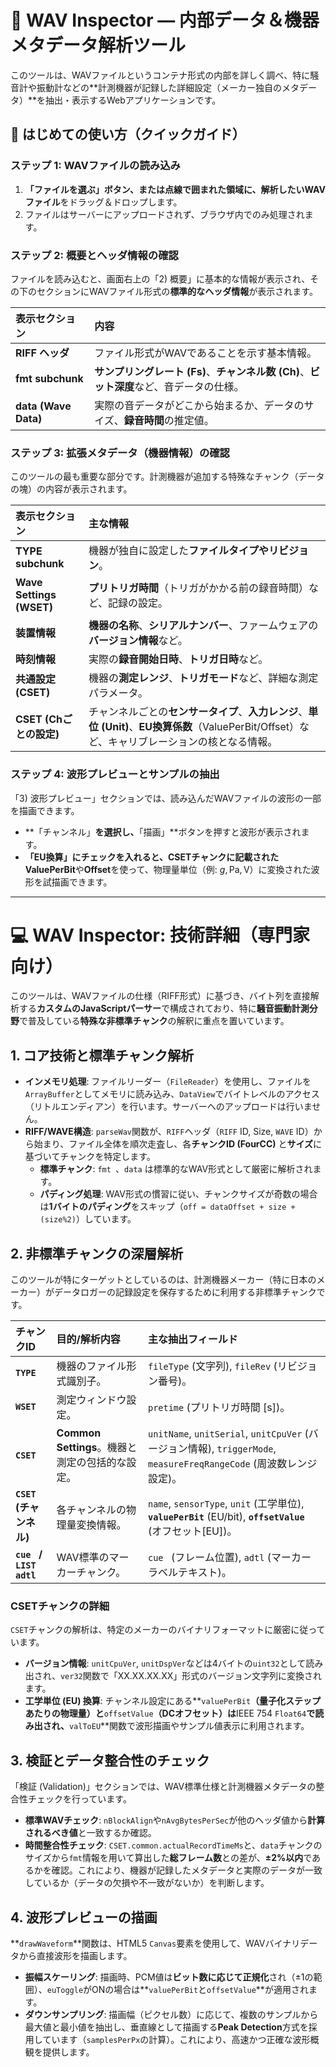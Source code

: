 # 🔎 WAV Inspector — 内部データ＆機器メタデータ解析ツール

このツールは、WAVファイルというコンテナ形式の内部を詳しく調べ、特に騒音計や振動計などの**計測機器が記録した詳細設定（メーカー独自のメタデータ）**を抽出・表示するWebアプリケーションです。

## 🚀 はじめての使い方（クイックガイド）

### ステップ 1: WAVファイルの読み込み
1.  **「ファイルを選ぶ」**ボタン、または点線で囲まれた領域に、解析したい**WAVファイル**をドラッグ＆ドロップします。
2.  ファイルはサーバーにアップロードされず、ブラウザ内でのみ処理されます。

### ステップ 2: 概要とヘッダ情報の確認
ファイルを読み込むと、画面右上の「2) 概要」に基本的な情報が表示され、その下のセクションにWAVファイル形式の**標準的なヘッダ情報**が表示されます。

| 表示セクション | 内容 |
| :--- | :--- |
| **RIFF ヘッダ** | ファイル形式がWAVであることを示す基本情報。|
| **fmt subchunk** | **サンプリングレート (Fs)**、**チャンネル数 (Ch)**、**ビット深度**など、音データの仕様。|
| **data (Wave Data)**| 実際の音データがどこから始まるか、データのサイズ、**録音時間**の推定値。|

### ステップ 3: 拡張メタデータ（機器情報）の確認
このツールの最も重要な部分です。計測機器が追加する特殊なチャンク（データの塊）の内容が表示されます。

| 表示セクション | 主な情報 |
| :--- | :--- |
| **TYPE subchunk** | 機器が独自に設定した**ファイルタイプやリビジョン**。|
| **Wave Settings (WSET)**| **プリトリガ時間**（トリガがかかる前の録音時間）など、記録の設定。|
| **装置情報** | **機器の名称**、**シリアルナンバー**、ファームウェアの**バージョン情報**など。|
| **時刻情報** | 実際の**録音開始日時**、**トリガ日時**など。|
| **共通設定 (CSET)** | 機器の**測定レンジ**、**トリガモード**など、詳細な測定パラメータ。|
| **CSET (Chごとの設定)**| チャンネルごとの**センサータイプ**、**入力レンジ**、**単位 (Unit)**、**EU換算係数**（ValuePerBit/Offset）など、キャリブレーションの核となる情報。|

### ステップ 4: 波形プレビューとサンプルの抽出
「3) 波形プレビュー」セクションでは、読み込んだWAVファイルの波形の一部を描画できます。

* **「チャンネル」**を選択し、**「描画」**ボタンを押すと波形が表示されます。
* **「EU換算」**にチェックを入れると、CSETチャンクに記載された**ValuePerBit**や**Offset**を使って、物理量単位（例: $g, \text{Pa}, \text{V}$）に変換された波形を試描画できます。

---

# 💻 WAV Inspector: 技術詳細（専門家向け）

このツールは、WAVファイルの仕様（RIFF形式）に基づき、バイト列を直接解析する**カスタムのJavaScriptパーサー**で構成されており、特に**騒音振動計測分野**で普及している**特殊な非標準チャンク**の解釈に重点を置いています。

## 1. コア技術と標準チャンク解析

* **インメモリ処理**: ファイルリーダー（`FileReader`）を使用し、ファイルを`ArrayBuffer`としてメモリに読み込み、`DataView`でバイトレベルのアクセス（リトルエンディアン）を行います。サーバーへのアップロードは行いません。
* **RIFF/WAVE構造**: `parseWav`関数が、`RIFF`ヘッダ（`RIFF` ID, Size, `WAVE` ID）から始まり、ファイル全体を順次走査し、各**チャンクID (FourCC)** と**サイズ**に基づいてチャンクを特定します。
    * **標準チャンク**: `fmt `、`data` は標準的なWAV形式として厳密に解析されます。
    * **パディング処理**: WAV形式の慣習に従い、チャンクサイズが奇数の場合は**1バイトのパディング**をスキップ（`off = dataOffset + size + (size%2)`）しています。

## 2. 非標準チャンクの深層解析

このツールが特にターゲットとしているのは、計測機器メーカー（特に日本のメーカー）がデータロガーの記録設定を保存するために利用する非標準チャンクです。

| チャンクID | 目的/解析内容 | 主な抽出フィールド |
| :--- | :--- | :--- |
| **`TYPE`** | 機器のファイル形式識別子。 | `fileType` (文字列), `fileRev` (リビジョン番号)。 |
| **`WSET`** | 測定ウィンドウ設定。 | `pretime` (プリトリガ時間 [s])。|
| **`CSET`** | **Common Settings**。機器と測定の包括的な設定。 | `unitName`, `unitSerial`, `unitCpuVer` (バージョン情報), `triggerMode`, `measureFreqRangeCode` (周波数レンジ設定)。|
| **`CSET` (チャンネル)**| 各チャンネルの物理量変換情報。 | `name`, `sensorType`, `unit` (工学単位), **`valuePerBit`** (EU/bit), **`offsetValue`** (オフセット[EU])。|
| **`cue ` / `LIST adtl`** | WAV標準のマーカーチャンク。 | `cue ` (フレーム位置), `adtl` (マーカーラベルテキスト)。 |

### CSETチャンクの詳細

`CSET`チャンクの解析は、特定のメーカーのバイナリフォーマットに厳密に従っています。

* **バージョン情報**: `unitCpuVer`, `unitDspVer`などは4バイトの`uint32`として読み出され、`ver32`関数で「XX.XX.XX.XX」形式のバージョン文字列に変換されます。
* **工学単位 (EU) 換算**: チャンネル設定にある**`valuePerBit`**（量子化ステップあたりの物理量）と**`offsetValue`**（DCオフセット）は**IEEE 754 `Float64`**で読み出され、**`valToEU`**関数で波形描画やサンプル値表示に利用されます。

## 3. 検証とデータ整合性のチェック

「検証 (Validation)」セクションでは、WAV標準仕様と計測機器メタデータの整合性チェックを行っています。

* **標準WAVチェック**: `nBlockAlign`や`nAvgBytesPerSec`が他のヘッダ値から**計算されるべき値**と一致するか確認。
* **時間整合性チェック**: `CSET.common.actualRecordTimeMs`と、`data`チャンクのサイズから`fmt`情報を用いて算出した**総フレーム数**との差が、**$\pm 2\%$以内**であるかを確認。これにより、機器が記録したメタデータと実際のデータが一致しているか（データの欠損や不一致がないか）を判断します。

## 4. 波形プレビューの描画

**`drawWaveform`**関数は、HTML5 `Canvas`要素を使用して、WAVバイナリデータから直接波形を描画します。

* **振幅スケーリング**: 描画時、PCM値は**ビット数に応じて正規化**され（$\pm 1$の範囲）、`euToggle`がONの場合は**`valuePerBit`と`offsetValue`**が適用されます。
* **ダウンサンプリング**: 描画幅（ピクセル数）に応じて、複数のサンプルから最大値と最小値を抽出し、垂直線として描画する**Peak Detection**方式を採用しています（`samplesPerPx`の計算）。これにより、高速かつ正確な波形概観を提供します。

